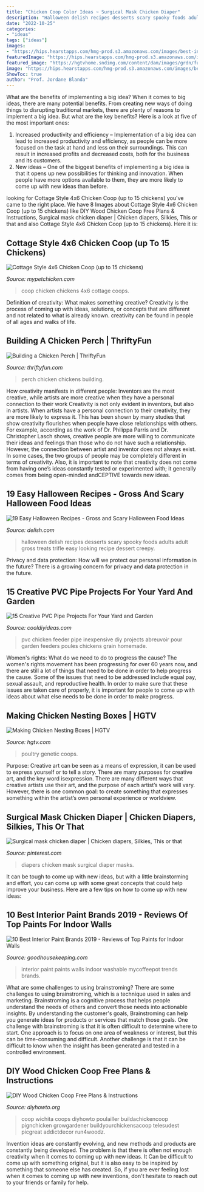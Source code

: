 ```yaml
---
title: "Chicken Coop Color Ideas ~ Surgical Mask Chicken Diaper"
description: "Halloween delish recipes desserts scary spooky foods adults adult gross treats trifle easy looking recipe dessert creepy"
date: "2022-10-25"
categories:
- "ideas"
tags: ["ideas"]
images:
- "https://hips.hearstapps.com/hmg-prod.s3.amazonaws.com/images/best-interior-paints-2019-color-trends-1547148122.jpg?crop=1.00xw:0.754xh;0,0.222xh&amp;resize=1200:*"
featuredImage: "https://hips.hearstapps.com/hmg-prod.s3.amazonaws.com/images/best-interior-paints-2019-color-trends-1547148122.jpg?crop=1.00xw:0.754xh;0,0.222xh&amp;resize=1200:*"
featured_image: "https://hgtvhome.sndimg.com/content/dam/images/grdn/fullset/2014/4/24/0/nesting-boxes.jpg.rend.hgtvcom.616.411.suffix/1452647549152.jpeg"
image: "https://hips.hearstapps.com/hmg-prod.s3.amazonaws.com/images/best-interior-paints-2019-color-trends-1547148122.jpg?crop=1.00xw:0.754xh;0,0.222xh&amp;resize=1200:*"
ShowToc: true
author: "Prof. Jordane Blanda"
---
```



What are the benefits of implementing a big idea?
When it comes to big ideas, there are many potential benefits. From creating new ways of doing things to disrupting traditional markets, there are plenty of reasons to implement a big idea. But what are the key benefits? Here is a look at five of the most important ones:
1. Increased productivity and efficiency – Implementation of a big idea can lead to increased productivity and efficiency, as people can be more focused on the task at hand and less on their surroundings. This can result in increased profits and decreased costs, both for the business and its customers.
2. New ideas – One of the biggest benefits of implementing a big idea is that it opens up new possibilities for thinking and innovation. When people have more options available to them, they are more likely to come up with new ideas than before.

	

		
looking for Cottage Style 4x6 Chicken Coop (up to 15 chickens) you've came to the right place. We have 8 Images about Cottage Style 4x6 Chicken Coop (up to 15 chickens) like DIY Wood Chicken Coop Free Plans &amp; Instructions, Surgical mask chicken diaper | Chicken diapers, Silkies, This or that and also Cottage Style 4x6 Chicken Coop (up to 15 chickens). Here it is:
		
    
## Cottage Style 4x6 Chicken Coop (up To 15 Chickens)

<img loading=lazy src="http://www.mypetchicken.com/images/product_images/Popup/BB-A46-(8).jpg" onerror="this.onerror=null;this.src='https://tse2.mm.bing.net/th?id=OIP.-KQLY1l9hA6uNqxFlkM3HwHaLG&amp;pid=15.1';" alt="Cottage Style 4x6 Chicken Coop (up to 15 chickens)">

_Source: mypetchicken.com_

>coop chicken chickens 4x6 cottage coops. 

	

Definition of creativity: What makes something creative?
Creativity is the process of coming up with ideas, solutions, or concepts that are different and not related to what is already known. creativity can be found in people of all ages and walks of life.

    
## Building A Chicken Perch | ThriftyFun

<img loading=lazy src="https://img.thrfun.com/img/088/411/chicken_perch_l2.jpg" onerror="this.onerror=null;this.src='https://tse1.mm.bing.net/th?id=OIP.cQG-crud3xAWLGPJfAHElQHaEw&amp;pid=15.1';" alt="Building a Chicken Perch | ThriftyFun">

_Source: thriftyfun.com_

>perch chicken chickens building. 

	

How creativity manifests in different people: Inventors are the most creative, while artists are more creative when they have a personal connection to their work
Creativity is not only evident in inventors, but also in artists. When artists have a personal connection to their creativity, they are more likely to express it. This has been shown by many studies that show creativity flourishes when people have close relationships with others. For example, according as the work of Dr. Philippa Parris and Dr. Christopher Lasch shows, creative people are more willing to communicate their ideas and feelings than those who do not have such a relationship. 
However, the connection between artist and inventor does not always exist. In some cases, the two groups of people may be completely different in terms of creativity. Also, it is important to note that creativity does not come from having one’s ideas constantly tested or experimented with; it generally comes from being open-minded andCEPTIVE towards new ideas.

    
## 19 Easy Halloween Recipes - Gross And Scary Halloween Food Ideas

<img loading=lazy src="http://del.h-cdn.co/assets/17/41/1507928293-delish-spider-trifle-pinterest-still001.jpg" onerror="this.onerror=null;this.src='https://tse1.mm.bing.net/th?id=OIP.8RFiOw_rOQy-jKwFRQSKwAHaLG&amp;pid=15.1';" alt="19 Easy Halloween Recipes - Gross and Scary Halloween Food Ideas">

_Source: delish.com_

>halloween delish recipes desserts scary spooky foods adults adult gross treats trifle easy looking recipe dessert creepy. 

	

Privacy and data protection: How will we protect our personal information in the future?
There is a growing concern for privacy and data protection in the future.

    
## 15 Creative PVC Pipe Projects For Your Yard And Garden

<img loading=lazy src="http://cooldiyideas.com/wp-content/uploads/2015/08/Inexpensive-Chicken-Feeder-from-PVC.jpg" onerror="this.onerror=null;this.src='https://tse3.mm.bing.net/th?id=OIP.xHej62GTZL9F6WNREfAlMwHaJ4&amp;pid=15.1';" alt="15 Creative PVC Pipe Projects For Your Yard and Garden">

_Source: cooldiyideas.com_

>pvc chicken feeder pipe inexpensive diy projects abreuvoir pour garden feeders poules chickens grain homemade. 

	

Women's rights: What do we need to do to progress the cause?
The women's rights movement has been progressing for over 60 years now, and there are still a lot of things that need to be done in order to help progress the cause. Some of the issues that need to be addressed include equal pay, sexual assault, and reproductive health. In order to make sure that these issues are taken care of properly, it is important for people to come up with ideas about what else needs to be done in order to make progress.

    
## Making Chicken Nesting Boxes | HGTV

<img loading=lazy src="https://hgtvhome.sndimg.com/content/dam/images/grdn/fullset/2014/4/24/0/nesting-boxes.jpg.rend.hgtvcom.616.411.suffix/1452647549152.jpeg" onerror="this.onerror=null;this.src='https://tse1.mm.bing.net/th?id=OIP.pQKozlJ7KnmjV9aU9xJ2ggHaE8&amp;pid=15.1';" alt="Making Chicken Nesting Boxes | HGTV">

_Source: hgtv.com_

>poultry genetic coops. 

	

Purpose:
Creative art can be seen as a means of expression, it can be used to express yourself or to tell a story. There are many purposes for creative art, and the key word isexpression. There are many different ways that creative artists use their art, and the purpose of each artist’s work will vary. However, there is one common goal: to create something that expresses something within the artist’s own personal experience or worldview.

    
## Surgical Mask Chicken Diaper | Chicken Diapers, Silkies, This Or That

<img loading=lazy src="https://i.pinimg.com/736x/7f/66/85/7f668539eab589685c8a55b495a80dae--masks-diapers.jpg" onerror="this.onerror=null;this.src='https://tse2.mm.bing.net/th?id=OIP.V0UBPeYaE-U5b4NH5xDAFAEsDH&amp;pid=15.1';" alt="Surgical mask chicken diaper | Chicken diapers, Silkies, This or that">

_Source: pinterest.com_

>diapers chicken mask surgical diaper masks. 

	

It can be tough to come up with new ideas, but with a little brainstorming and effort, you can come up with some great concepts that could help improve your business. Here are a few tips on how to come up with new ideas: 

    
## 10 Best Interior Paint Brands 2019 - Reviews Of Top Paints For Indoor Walls

<img loading=lazy src="https://hips.hearstapps.com/hmg-prod.s3.amazonaws.com/images/best-interior-paints-2019-color-trends-1547148122.jpg?crop=1.00xw:0.754xh;0,0.222xh&amp;resize=1200:*" onerror="this.onerror=null;this.src='https://tse4.mm.bing.net/th?id=OIP.MO6s1F-8laGNTBGwlmEzeAHaDu&amp;pid=15.1';" alt="10 Best Interior Paint Brands 2019 - Reviews of Top Paints for Indoor Walls">

_Source: goodhousekeeping.com_

>interior paint paints walls indoor washable mycoffeepot trends brands. 

	

What are some challenges to using brainstroming?
There are some challenges to using brainstroming, which is a technique used in sales and marketing. Brainstroming is a cognitive process that helps people understand the needs of others and convert those needs into actionable insights. By understanding the customer's goals, Brainstroming can help you generate ideas for products or services that match those goals.
One challenge with brainstroming is that it is often difficult to determine where to start. One approach is to focus on one area of weakness or interest, but this can be time-consuming and difficult. Another challenge is that it can be difficult to know when the insight has been generated and tested in a controlled environment.

    
## DIY Wood Chicken Coop Free Plans &amp; Instructions

<img loading=lazy src="https://www.diyhowto.org/wp-content/uploads/DIYHowto-DIY-Wood-Chicken-Coop-Free-Plans-02.jpg" onerror="this.onerror=null;this.src='https://tse2.mm.bing.net/th?id=OIP.Y3HVP4xP8SPCObrTphEhGQHaPz&amp;pid=15.1';" alt="DIY Wood Chicken Coop Free Plans &amp; Instructions">

_Source: diyhowto.org_

>coop wichita coops diyhowto poulailler buildachickencoop pignchicken growgardener buildyourchickensacoop telesudest picgreat addictdecor run4woodz. 

	

Invention ideas are constantly evolving, and new methods and products are constantly being developed. The problem is that there is often not enough creativity when it comes to coming up with new ideas. It Can be difficult to come up with something original, but it is also easy to be inspired by something that someone else has created. So, if you are ever feeling lost when it comes to coming up with new inventions, don't hesitate to reach out to your friends or family for help.

